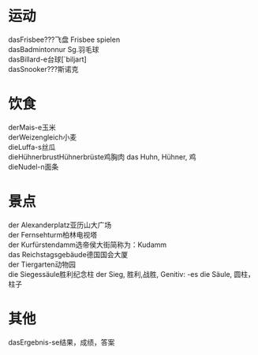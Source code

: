 # 运动
<div class="Wort"><W1>das</W1><W2>Frisbee</W2><W3>???</W3><W4>飞盘</W4><Notiz>
Frisbee spielen</Notiz></div>
<div class="Wort"><W1>das</W1><W2>Badminton</W2><W3>nur Sg.</W3><W4>羽毛球</W4><Notiz></Notiz></div>
<div class="Wort"><W1>das</W1><W2>Billard</W2><W3>-e</W3><W4>台球</W4><Notiz>[`biljart]</Notiz></div>
<div class="Wort"><W1>das</W1><W2>Snooker</W2><W3>???</W3><W4>斯诺克</W4><Notiz></Notiz></div>

# 饮食
<div class="Wort"><W1>der</W1><W2>Mais</W2><W3>-e</W3><W4>玉米</W4><Notiz></Notiz></div>
<div class="Wort"><W1>der</W1><W2>Weizen</W2><W3>gleich</W3><W4>小麦</W4><Notiz></Notiz></div>
<div class="Wort"><W1>die</W1><W2>Luffa</W2><W3>-s</W3><W4>丝瓜</W4><Notiz></Notiz></div>
<div class="Wort"><W1>die</W1><W2>Hühnerbrust</W2><W3>Hühnerbrüste</W3><W4>鸡胸肉</W4><Notiz>
das Huhn, Hühner, 鸡</Notiz></div>
<div class="Wort"><W1>die</W1><W2>Nudel</W2><W3>-n</W3><W4>面条</W4><Notiz></Notiz></div>

# 景点
<div class="Wort"><W1>der Alexanderplatz</W1><W2>亚历山大广场</W2><W3></W3><W4></W4><Notiz></Notiz></div>
<div class="Wort"><W1>der Fernsehturm</W1><W2>柏林电视塔</W2><W3></W3><W4></W4><Notiz></Notiz></div>
<div class="Wort"><W1>der Kurfürstendamm</W1><W2>选帝侯大街</W2><W3></W3><W4></W4><Notiz>简称为：Kudamm</Notiz></div>
<div class="Wort"><W1>das Reichstagsgebäude</W1><W2>德国国会大厦</W2><W3></W3><W4></W4><Notiz></Notiz></div>
<div class="Wort"><W1>der Tiergarten</W1><W2>动物园</W2><W3></W3><W4></W4><Notiz></Notiz></div>
<div class="Wort"><W1>die Siegessäule</W1><W2>胜利纪念柱</W2><W3></W3><W4></W4><Notiz>
der Sieg, 胜利,战胜, Genitiv: -es
die Säule, 圆柱，柱子</Notiz></div>

# 其他
<div class="Wort"><W1>das</W1><W2>Ergebnis</W2><W3>-se</W3><W4>结果，成绩，答案</W4><Notiz></Notiz></div>